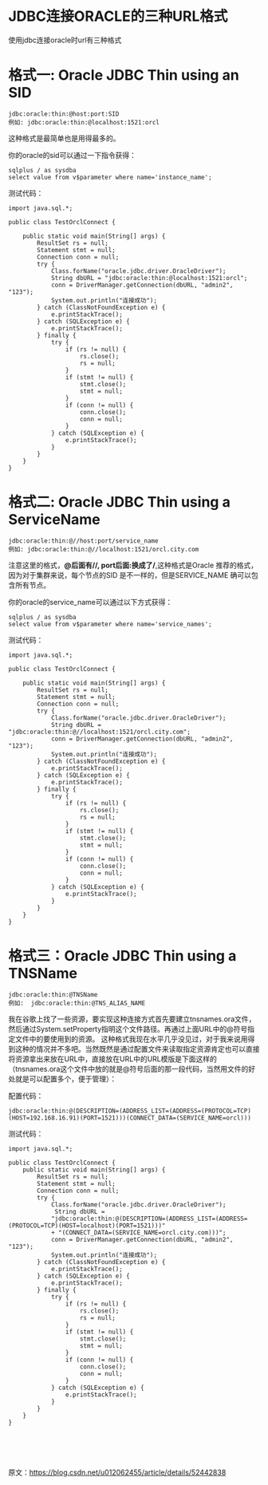 # JDBC连接ORACLE的三种URL格式



使用jdbc连接oracle时url有三种格式

# 格式一: Oracle JDBC Thin using an SID

```
jdbc:oracle:thin:@host:port:SID 
例如: jdbc:oracle:thin:@localhost:1521:orcl 
```

这种格式是最简单也是用得最多的。

你的oracle的sid可以通过一下指令获得： 

```
sqlplus / as sysdba 
select value from v$parameter where name='instance_name';
```

测试代码：

```
import java.sql.*;

public class TestOrclConnect {

    public static void main(String[] args) {
        ResultSet rs = null;
        Statement stmt = null;
        Connection conn = null;
        try {
            Class.forName("oracle.jdbc.driver.OracleDriver");
            String dbURL = "jdbc:oracle:thin:@localhost:1521:orcl";
            conn = DriverManager.getConnection(dbURL, "admin2", "123");
            System.out.println("连接成功");
        } catch (ClassNotFoundException e) {
            e.printStackTrace();
        } catch (SQLException e) {
            e.printStackTrace();
        } finally {
            try {
                if (rs != null) {
                    rs.close();
                    rs = null;
                }
                if (stmt != null) {
                    stmt.close();
                    stmt = null;
                }
                if (conn != null) {
                    conn.close();
                    conn = null;
                }
            } catch (SQLException e) {
                e.printStackTrace();
            }
        }
    }
}

```


# 格式二: Oracle JDBC Thin using a ServiceName

```
jdbc:oracle:thin:@//host:port/service_name 
例如: jdbc:oracle:thin:@//localhost:1521/orcl.city.com 
```

注意这里的格式，**@后面有//, port后面:换成了/**,这种格式是Oracle 推荐的格式，因为对于集群来说，每个节点的SID 是不一样的，但是SERVICE_NAME 确可以包含所有节点。 

你的oracle的service_name可以通过以下方式获得： 

```
sqlplus / as sysdba 
select value from v$parameter where name='service_names';
```

测试代码：

```
import java.sql.*;

public class TestOrclConnect {

    public static void main(String[] args) {
        ResultSet rs = null;
        Statement stmt = null;
        Connection conn = null;
        try {
            Class.forName("oracle.jdbc.driver.OracleDriver");
            String dbURL = "jdbc:oracle:thin:@//localhost:1521/orcl.city.com";
            conn = DriverManager.getConnection(dbURL, "admin2", "123");
            System.out.println("连接成功");
        } catch (ClassNotFoundException e) {
            e.printStackTrace();
        } catch (SQLException e) {
            e.printStackTrace();
        } finally {
            try {
                if (rs != null) {
                    rs.close();
                    rs = null;
                }
                if (stmt != null) {
                    stmt.close();
                    stmt = null;
                }
                if (conn != null) {
                    conn.close();
                    conn = null;
                }
            } catch (SQLException e) {
                e.printStackTrace();
            }
        }
    }
}
```


# 格式三：Oracle JDBC Thin using a TNSName

```
jdbc:oracle:thin:@TNSName 
例如:  jdbc:oracle:thin:@TNS_ALIAS_NAME 
```

我在谷歌上找了一些资源，要实现这种连接方式首先要建立tnsnames.ora文件，然后通过System.setProperty指明这个文件路径。再通过上面URL中的@符号指定文件中的要使用到的资源。 
这种格式我现在水平几乎没见过，对于我来说用得到这种的情况并不多吧。当然既然是通过配置文件来读取指定资源肯定也可以直接将资源拿出来放在URL中，直接放在URL中的URL模版是下面这样的（tnsnames.ora这个文件中放的就是@符号后面的那一段代码，当然用文件的好处就是可以配置多个，便于管理）：

配置代码：

```
jdbc:oracle:thin:@(DESCRIPTION=(ADDRESS_LIST=(ADDRESS=(PROTOCOL=TCP)(HOST=192.168.16.91)(PORT=1521)))(CONNECT_DATA=(SERVICE_NAME=orcl)))
```

测试代码：

```
import java.sql.*;

public class TestOrclConnect {
	public static void main(String[] args) {
	    ResultSet rs = null;
	    Statement stmt = null;
	    Connection conn = null;
	    try {
	        Class.forName("oracle.jdbc.driver.OracleDriver");
	         String dbURL =
	        "jdbc:oracle:thin:@(DESCRIPTION=(ADDRESS_LIST=(ADDRESS=(PROTOCOL=TCP)(HOST=localhost)(PORT=1521)))"
	        + "(CONNECT_DATA=(SERVICE_NAME=orcl.city.com)))";
	        conn = DriverManager.getConnection(dbURL, "admin2", "123");
	        System.out.println("连接成功");
	    } catch (ClassNotFoundException e) {
	        e.printStackTrace();
	    } catch (SQLException e) {
	        e.printStackTrace();
	    } finally {
	        try {
	            if (rs != null) {
	                rs.close();
	                rs = null;
	            }
	            if (stmt != null) {
	                stmt.close();
	                stmt = null;
	            }
	            if (conn != null) {
	                conn.close();
	                conn = null;
	            }
	        } catch (SQLException e) {
	            e.printStackTrace();
	        }
	    }
	}
}
```




<br><br><br><br>
原文：https://blog.csdn.net/u012062455/article/details/52442838






